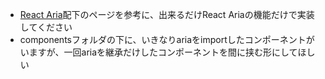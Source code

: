 - [React Aria](https://react-spectrum.adobe.com/react-aria/getting-started.html)配下のページを参考に、出来るだけReact Ariaの機能だけで実装してください
- componentsフォルダの下に、いきなりariaをimportしたコンポーネントがいますが、一回ariaを継承だけしたコンポーネントを間に挟む形にしてほしい